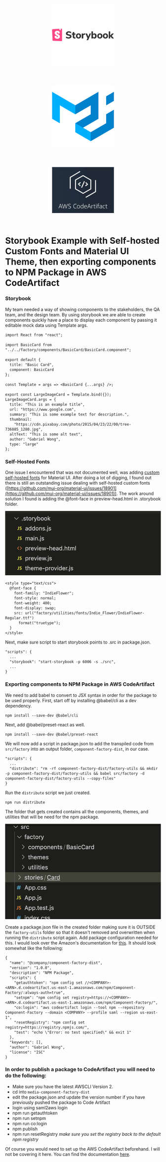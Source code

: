 <p align="center">
  <img src="/readme-images/storybook.png" alt="StoryBook Logo" width="200" style="padding:30px"/>
  <img src="/readme-images/material-ui.png" alt="Material UI logo" width="200" style="padding:30px"/>
  <img src="/readme-images/aws-codeartifact.png" alt="AWS Code Artifact logo" width="200" style="padding:30px"/>
</p>

# Storybook Example with Self-hosted Custom Fonts and Material UI Theme, then exporting components to NPM Package in AWS CodeArtifact

### Storybook

My team needed a way of showing components to the stakeholders, the QA team, and the design team. By using storybook we are able to create components quickly have a place to display each component by passing it editable mock data using Template args.

```
import React from "react";

import BasicCard from "../../factory/components/BasicCard/BasicCard.component";

export default {
  title: "Basic Card",
  component: BasicCard
};

const Template = args => <BasicCard {...args} />;

export const LargeImageCard = Template.bind({});
LargeImageCard.args = {
  title: "This is an example title",
  url: "https://www.google.com",
  summary: "This is some example text for description.",
  thumbnail:
    "https://cdn.pixabay.com/photo/2015/04/23/22/00/tree-736885_1280.jpg",
  altText: "This is some alt text",
  author: "Gabriel Wong",
  type: "large"
};
```

### Self-Hosted Fonts

One issue I encountered that was not documented well, was adding [custom self-hosted fonts](https://material-ui.com/customization/typography/#self-hosted-fonts) for Material UI. After doing a lot of digging, I found out there is still an outstanding issue dealing with self-hosted custom fonts ([https://github.com/mui-org/material-ui/issues/18901](https://github.com/mui-org/material-ui/issues/18901)). The work around solution I found is adding the @font-face in preview-head.html in .storybook folder.

![Storybook Folder Structure](/readme-images/storybook-structure.png)

```
<style type="text/css">
  @font-face {
    font-family: "IndieFlower";
    font-style: normal;
    font-weight: 400;
    font-display: swap;
    src: url("factory/utilities/fonts/Indie_Flower/IndieFlower-Regular.ttf")
      format("truetype");
  }
</style>
```

Next, make sure script to start storybook points to .src in package.json.

```
"scripts": {
  ...
  "storybook": "start-storybook -p 6006 -s ./src",
  ...
}
```

### Exporting components to NPM Package in AWS CodeArtifact

We need to add babel to convert to JSX syntax in order for the package to be used properly.
First, start off by installing @babel/cli as a dev dependency.

```
npm install --save-dev @babel/cli
```

Next, add @babel/preset-react as well.

```
npm install --save-dev @babel/preset-react
```

We will now add a script in package.json to add the transpiled code from `src/factory` into an output folder, `component-factory-dist`, in our case.

```
"scripts": {
  ...
  "distribute": "rm -rf component-factory-dist/factory-utils && mkdir -p component-factory-dist/factory-utils && babel src/factory -d component-factory-dist/factory-utils --copy-files"
}
```

Run the `distribute` script we just created.

```
npm run distribute
```

The folder that gets created contains all the components, themes, and utilities that will be need for the npm package.

![Component Factory](/readme-images/factory.png)

Create a package.json file in the created folder making sure it is OUTSIDE the `factory-utils` folder so that it doesn't removed and overwritten when running the `distribute` script again. Add package configuration needed for this. I would look over the Amazon's documentation for [this](https://aws.amazon.com/blogs/devops/publishing-private-npm-packages-aws-codeartifact/). It should look somewhat like the following:

```
{
  "name": "@company/component-factory-dist",
  "version": "1.0.0",
  "description": "NPM Package",
  "scripts": {
    "getauthtoken": "npm config set //<COMPANY>-<ARN>.d.codeartifact.us-east-1.amazonaws.com/npm/Component-Factory/:always-auth=true",
    "setnpm": "npm config set registry=https://<COMPANY>-<ARN>.d.codeartifact.us-east-1.amazonaws.com/npm/Component-Factory/",
    "co:login": "aws codeartifact login --tool npm --repository Component-Factory --domain <COMPANY> --profile saml --region us-east-1",
    "resetRegistry": "npm config set registry=https://registry.npmjs.com/",
    "test": "echo \"Error: no test specified\" && exit 1"
  },
  "keywords": [],
  "author": "Gabriel Wong",
  "license": "ISC"
}
```

### In order to publish a package to CodeArtifact you will need to do the following:

- Make sure you have the latest AWSCLI Version 2.
- cd into `media-component-factory-dist`
- edit the package.json and update the version number if you have previously pushed the package to Code Artifact
- login using saml2aws login
- npm run getauthtoken
- npm run setnpm
- npm run co:login
- npm publish
- npm run resetRegistry _make sure you set the registry back to the default npm registry_

Of course you would need to set up the AWS CodeArtifact beforehand. I will not be covering it here. You can find the documentation [here](https://aws.amazon.com/blogs/devops/integrating-aws-codeartifact-package-mgmt-flow/).
